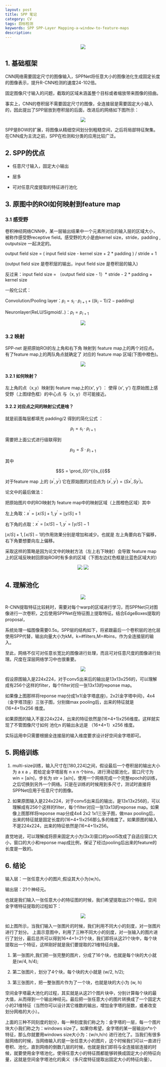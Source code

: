 ```yaml
---
layout: post
title: SPP 笔记
category: CV
tags: 目标检测
keywords: SPP SPP-Layer Mapping-a-window-to-feature-maps
description:
---
```


<center>

<img src="https://raw.githubusercontent.com/chiemon/chiemon.github.io/master/img/SPP/9.png">

</center>

## 1. 基础框架

CNN网络需要固定尺寸的图像输入，SPPNet将任意大小的图像池化生成固定长度的图像表示，提升R-CNN检测的速度24-102倍。

固定图像尺寸输入的问题，截取的区域未涵盖整个目标或者缩放带来图像的扭曲。

事实上，CNN的卷积层不需要固定尺寸的图像，全连接层是需要固定大小输入的，因此提出了SPP层放到卷积层的后面，改进后的网络如下图所示：

<center>

<img src="https://raw.githubusercontent.com/chiemon/chiemon.github.io/master/img/SPP/1.png">

</center>

SPP是BOW的扩展，将图像从精细空间划分到粗糙空间，之后将局部特征聚集。在CNN成为主流之前，SPP在检测和分类的应用比较广泛。

## 2. SPP的优点

* 任意尺寸输入，固定大小输出

* 层多

* 可对任意尺度提取的特征进行池化

## 3. 原图中的ROI如何映射到feature map

### 3.1 感受野

卷积神经网络CNN中，某一层输出结果中一个元素所对应的输入层的区域大小，被称作感受野receptive field。感受野的大小是由kernel size，stride，padding , outputsize 一起决定的。

output field size = ( input field size - kernel size + 2 * padding ) / stride + 1

(output field size 是卷积层的输出，input field size 是卷积层的输入)

反过来：input field size = （output field size - 1）* stride - 2 * padding + kernel size

一般化公式：

Convolution/Pooling layer：$p_{i} = s_{i} \cdot p_{i+1} + \left ( \left ( k_{i}-1 \right ) / 2 - \text{padding} \right )$

Neuronlayer(ReLU/Sigmoid/..)：$p_{I} = p_{i+1}$

<center>

<img src="https://raw.githubusercontent.com/chiemon/chiemon.github.io/master/img/SPP/2.png">

</center>

### 3.2 映射

SPP-net 是把原始ROI的左上角和右下角 映射到 feature map上的两个对应点。 有了feature map上的两队角点就确定了 对应的 feature map 区域(下图中橙色)。

<center>

<img src="https://raw.githubusercontent.com/chiemon/chiemon.github.io/master/img/SPP/3.png">

</center>

#### 3.2.1 如何映射？

左上角的点（x,y）映射到 feature map上的(x', y') ： 使得 (x', y') 在原始图上感受野（上图绿色框）的中心点 与（x, y）尽可能接近。

#### 3.2.2 对应点之间的映射公式是啥？

就是前面每层都填充 padding/2 得到的简化公式 ：

$$p_{i} = s_{i} \cdot p_{i+1}$$

需要把上面公式进行级联得到

$$p_{0} = S \cdot p_{i+1}$$

其中

$$S = \prod_{0}^{i}s_{i}$$

对于feature map 上的 $\left ( x^{'}, y^{'} \right )$ 它在原始图的对应点为 $\left ( x^{'}, y^{'} \right ) = \left ( Sx^{'}, Sy^{'} \right )$。

论文中的最后做法：

把原始图片中的ROI映射为 feature map中的映射区域（上图橙色区域）其中

左上角取：$x^{'}=\left \lfloor x/S \right \rfloor + 1, y^{'}=\left \lfloor y/S \right \rfloor + 1$

右下角的点取：$x^{'}=\left \lceil x/S \right \rceil - 1, y^{'}=\left \lceil y/S \right \rceil - 1$

$\left \lfloor x/S \right \rfloor + 1,\left \lceil x/S \right \rceil - 1$的作用效果分别是增加和减少。也就是 左上角要向右下偏移，右下角要想要向左上偏移。

采取这样的策略是因为论文中的映射方法（左上右下映射）会导致 feature map 上的区域反映射回原始ROI时有多余的区域（下图左边红色框是比蓝色区域大的）

<center>

<img src="https://raw.githubusercontent.com/chiemon/chiemon.github.io/master/img/SPP/4.png">

<img src="https://raw.githubusercontent.com/chiemon/chiemon.github.io/master/img/SPP/5.png">

</center>

## 4. 理解池化

<center>

<img src="https://raw.githubusercontent.com/chiemon/chiemon.github.io/master/img/SPP/6.png">

</center>

R-CNN提取特征比较耗时，需要对每个warp的区域进行学习，而SPPNet只对图像进行一次卷积，之后使用SPPNet在特征图上提取特征。结合EdgeBoxes提取的proposal，

系统处理一幅图像需要0.5s。SPP层的结构如下，将紧跟最后一个卷积层的池化层使用SPP代替，输出向量大小为kM，k=#filters,M=#bins，作为全连接层的输入。

至此，网络不仅可对任意长宽比的图像进行处理，而且可对任意尺度的图像进行处理。尺度在深层网络学习中也很重要。

<center>

<img src="https://raw.githubusercontent.com/chiemon/chiemon.github.io/master/img/SPP/7.png">

</center>

假设原图输入是224x224，对于conv5出来后的输出是13x13x256的，可以理解成有256个这样的filter，每个filter对应一张13x13的reponse map。

如果像上图那样将reponse map分成1x1(金字塔底座)，2x2(金字塔中间)，4x4（金字塔顶座）三张子图，分别做max pooling后，出来的特征就是(16+4+1)x256 维度。

如果原图的输入不是224x224，出来的特征依然是(16+4+1)x256维度。这样就实现了不管图像尺寸如何 池化n 的输出永远是 （16+4+1）x256 维度。

实际运用中只需要根据全连接层的输入维度要求设计好空间金字塔即可。

## 5. 网络训练

1. multi-size训练，输入尺寸在[180,224]之间，假设最后一个卷积层的输出大小为 a x a ，若给定金字塔层有 n x n 个bins，进行滑动窗池化，窗口尺寸为 win = [a/n]，步长为 str = [a/n]，使用一个网络完成一个完整epoch的训练，之后切换到另外一个网络。只是在训练的时候用到多尺寸，测试时直接将SPPNet应用于任意尺寸的图像。

2. 如果原图输入是224x224，对于conv5出来后的输出，是13x13x256的，可以理解成有256个这样的filter，每个filter对应一张13x13的reponse map。如果像上图那样将reponse map分成4x4 2x2 1x1三张子图，做max pooling后，出来的特征就是固定长度的(16+4+1)x256那么多的维度了。如果原图的输入不是224x224，出来的特征依然是(16+4+1)x256。

直觉地说，可以理解成将原来固定大小为(3x3)窗口的pool5改成了自适应窗口大小，窗口的大小和reponse map成比例，保证了经过pooling后出来的feature的长度是一致的。

## 6. 结论

输入层：一张任意大小的图片,假设其大小为(w,h)。

输出层：21个神经元。

也就是我们输入一张任意大小的特征图的时候，我们希望提取出21个特征。空间金字塔特征提取的过程如下：

<center>

<img src="https://raw.githubusercontent.com/chiemon/chiemon.github.io/master/img/SPP/8.png">

</center>

如上图所示，当我们输入一张图片的时候，我们利用不同大小的刻度，对一张图片进行了划分。
上面示意图中，利用了三种不同大小的刻度，对一张输入的图片进行了划分，最后总共可以得到16+4+1=21个块，我们即将从这21个块中，每个块提取出一个特征，这样刚好就是我们要提取的21维特征向量。

1. 第一张图片,我们把一张完整的图片，分成了16个块，也就是每个块的大小就是(w/4, h/4);

2. 第二张图片，划分了4个块，每个块的大小就是 (w/2, h/2);

3. 第三张图片，把一整张图片作为了一个块，也就是块的大小为 (w, h)

空间金字塔最大池化的过程，其实就是从这21个图片块中，分别计算每个块的最大值，从而得到一个输出神经元。最后把一张任意大小的图片转换成了一个固定大小的21维特征（当然你可以设计其它维数的输出，增加金字塔的层数，或者改变划分网格的大小）。

上面的三种不同刻度的划分，每一种刻度我们称之为：金字塔的一层，每一个图片块大小我们称之为：windows size了。如果你希望，金字塔的某一层输出n*n个特征，那么你就要用windows size大小为：(w/n,h/n) 进行池化了。当我们有很多层网络的时候，当网络输入的是一张任意大小的图片，这个时候我们可以一直进行卷积、池化，直到网络的倒数几层的时候，也就是我们即将与全连接层连接的时候，就要使用金字塔池化，使得任意大小的特征图都能够转换成固定大小的特征向量，这就是空间金字塔池化的奥义（多尺度特征提取出固定大小的特征向量）。
